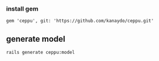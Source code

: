 ### install gem
```gem 'ceppu', git: 'https://github.com/kanaydo/ceppu.git'```

## generate model
```rails generate ceppu:model```
